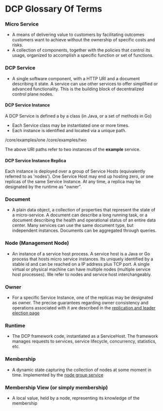 # DCP Glossary Of Terms

### Micro Service
* A means of delivering value to customers by facilitating outcomes customers want to achieve without the ownership of specific costs and risks. 
* A collection of components, together with the policies that control its usage, organized to accomplish a specific function or set of functions. 

### DCP Service
* A single software component, with a HTTP URI and a document describing it state. A service can use other services to offer simplified or advanced functionality. This is the building block of decentralized control plane nodes. 

#### DCP Service Instance
A DCP Service is defined a by a class (in Java, or a set of methods in Go)

* Each Service class may be instantiated one or more times.
* Each instance is identified and located via a unique path.

/core/examples/one
/core/examples/two

The above URI paths refer to two instances of the **example** service.

#### DCP Service Instance Replica
Each instance is deployed over a group of Service Hosts (equivalently referred to as 'nodes'). One Service Host may end up hosting zero, or one replicas of the same Service Instance. At any time, a replica may be designated by the runtime as "owner". 

### Document
* A plain data object, a collection of properties that represent the state of a micro-service. A document can describe a long running task, or a document describing the health and operational status of an entire data center. Many services can use the same document type, but independent instances. Documents can be aggregated through queries.

### Node (Management Node)
* An instance of a service host process. A service host is a Java or Go process that hosts micro service instances. Its uniquely identified by a stable id and can be reached on a IP address plus TCP port. A single virtual or physical machine can have multiple nodes (multiple service host processes). We refer to nodes and service host interchangeably.

### Owner
* For a specific Service Instance, one of the replicas may be designated as owner. The precise guarantees regarding owner consistency and operations associated with it are described in the [replication and leader election page](leaderElectionAndReplicationDesignPage)

### Runtime
* The DCP framework code, instantiated as a ServiceHost. The framework manages requests to services, service lifecycle, concurrency, statistics, etc. 

### Membership
* A dynamic state capturing the collection of nodes at some moment in time. Implemented by the [node group service](NodeGroupService)

### Membership View (or simply membership)
* A local value, held by a node, representing its knowledge of the membership

